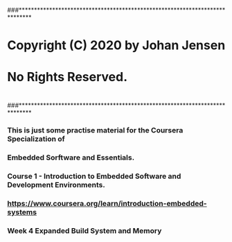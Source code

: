 ###****************************************************************************
# Copyright (C) 2020 by Johan Jensen
#
# No Rights Reserved.
#
###****************************************************************************

### This is just some practise material for the Coursera Specialization of
### Embedded Sorftware and Essentials.
### Course 1 - Introduction to Embedded Software and Development Environments.
### https://www.coursera.org/learn/introduction-embedded-systems

### Week 4 Expanded Build System and Memory

